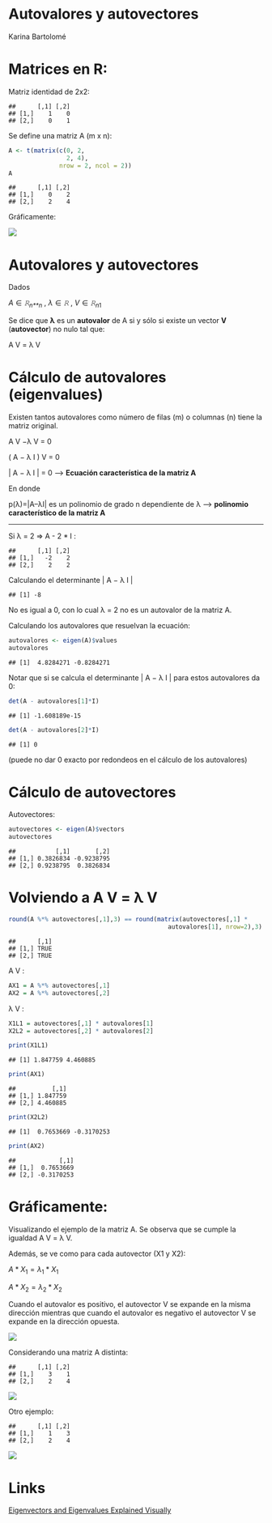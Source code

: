 Autovalores y autovectores
================
Karina Bartolomé

# Matrices en R:

Matriz identidad de 2x2:

    ##      [,1] [,2]
    ## [1,]    1    0
    ## [2,]    0    1

Se define una matriz A (m x n):

``` r
A <- t(matrix(c(0, 2, 
                2, 4), 
              nrow = 2, ncol = 2))
A
```

    ##      [,1] [,2]
    ## [1,]    0    2
    ## [2,]    2    4

Gráficamente:

![](01_autovalores_autovectores_files/figure-gfm/unnamed-chunk-4-1.png)<!-- -->

# Autovalores y autovectores

Dados

*A* ∈ *𝚁*<sub>*n**n*</sub> , *λ* ∈ *𝚁* , *V* ∈ *𝚁*<sub>*n*1</sub>

Se dice que **λ** es un **autovalor** de A si y sólo si existe un vector
**V** (**autovector**) no nulo tal que:

A V = λ V

# Cálculo de autovalores (eigenvalues)

Existen tantos autovalores como número de filas (m) o columnas (n) tiene
la matriz original.

A V −λ V = 0

( A − λ I ) V = 0

\| A − λ I \| = 0 –\> **Ecuación característica de la matriz A**

En donde

p(λ)=\|A–λI\| es un polinomio de grado n dependiente de λ –\>
**polinomio característico de la matriz A**

------------------------------------------------------------------------

Si λ = 2 =\> A - 2 \* I :

    ##      [,1] [,2]
    ## [1,]   -2    2
    ## [2,]    2    2

Calculando el determinante \| A − λ I \|

    ## [1] -8

No es igual a 0, con lo cual λ = 2 no es un autovalor de la matriz A.

Calculando los autovalores que resuelvan la ecuación:

``` r
autovalores <- eigen(A)$values
autovalores
```

    ## [1]  4.8284271 -0.8284271

Notar que si se calcula el determinante \| A − λ I \| para estos
autovalores da 0:

``` r
det(A - autovalores[1]*I)
```

    ## [1] -1.608189e-15

``` r
det(A - autovalores[2]*I)
```

    ## [1] 0

(puede no dar 0 exacto por redondeos en el cálculo de los autovalores)

# Cálculo de autovectores

Autovectores:

``` r
autovectores <- eigen(A)$vectors
autovectores
```

    ##           [,1]       [,2]
    ## [1,] 0.3826834 -0.9238795
    ## [2,] 0.9238795  0.3826834

# Volviendo a A V = λ V

``` r
round(A %*% autovectores[,1],3) == round(matrix(autovectores[,1] * 
                                            autovalores[1], nrow=2),3)
```

    ##      [,1]
    ## [1,] TRUE
    ## [2,] TRUE

A V :

``` r
AX1 = A %*% autovectores[,1]
AX2 = A %*% autovectores[,2]
```

λ V :

``` r
X1L1 = autovectores[,1] * autovalores[1]
X2L2 = autovectores[,2] * autovalores[2]
```

``` r
print(X1L1)
```

    ## [1] 1.847759 4.460885

``` r
print(AX1)
```

    ##          [,1]
    ## [1,] 1.847759
    ## [2,] 4.460885

``` r
print(X2L2)
```

    ## [1]  0.7653669 -0.3170253

``` r
print(AX2)
```

    ##            [,1]
    ## [1,]  0.7653669
    ## [2,] -0.3170253

# Gráficamente:

Visualizando el ejemplo de la matriz A. Se observa que se cumple la
igualdad A V = λ V.

Además, se ve como para cada autovector (X1 y X2):

*A* \* *X*<sub>1</sub> = *λ*<sub>1</sub> \* *X*<sub>1</sub>

*A* \* *X*<sub>2</sub> = *λ*<sub>2</sub> \* *X*<sub>2</sub>

Cuando el autovalor es positivo, el autovector V se expande en la misma
dirección mientras que cuando el autovalor es negativo el autovector V
se expande en la dirección opuesta.

![](01_autovalores_autovectores_files/figure-gfm/unnamed-chunk-16-1.png)<!-- -->

Considerando una matriz A distinta:

    ##      [,1] [,2]
    ## [1,]    3    1
    ## [2,]    2    4

![](01_autovalores_autovectores_files/figure-gfm/unnamed-chunk-17-1.png)<!-- -->

Otro ejemplo:

    ##      [,1] [,2]
    ## [1,]    1    3
    ## [2,]    2    4

![](01_autovalores_autovectores_files/figure-gfm/unnamed-chunk-18-1.png)<!-- -->

# Links

[Eigenvectors and Eigenvalues Explained
Visually](https://setosa.io/ev/eigenvectors-and-eigenvalues/)
